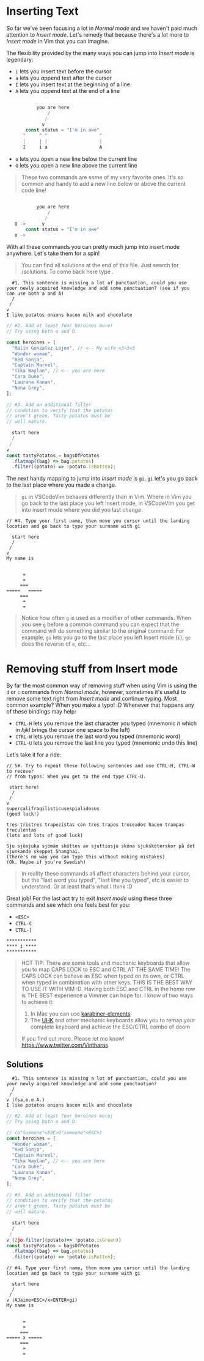 # Inserting Text

So far we've been focusing a lot in _Normal mode_ and we haven't paid much attention to _Insert mode_. Let's remedy that because there's a lot more to _Insert mode_ in Vim that you can imagine.

The flexibility provided by the many ways you can jump into _Insert mode_ is legendary:

- `i` lets you *i*nsert text before the cursor
- `a` lets you *a*ppend text after the cursor
- `I` lets you *i*nsert text at the beginning of a line
- `A` lets you *a*ppend text at the end of a line

```javascript

           you are here
               /
              /
             v
       const status = "I'm in awe"
      ^     ^ ^                   ^
      |     | |                   |
      I     i a                   A

```

- `o` lets you *o*pen a new line below the current line
- `O` lets you *o*pen a new line above the current line

> These two commands are some of my very favorite ones. It's so common and handy to add a new line below or above the current code line!

```javascript

           you are here
               /
              /
   O ->      v
       const status = "I'm in awe"
   o ->

```

With all these commands you can pretty much jump into insert mode anywhere. Let's take them for a spin!

> You can find all solutions at the end of this file. Just search for /solutions. To come back here type <CTRL-O>.

```
  #1. This sentence is missing a lot of punctuation, could you use your newly acquired knowledge and add some punctuation? (see if you can use both a and A)
  /
 /
v
I like potatos onions bacon milk and chocolate
```

```javascript
// #2. Add at least four heroines more!
// Try using both o and O.

const heroines = [
  "Malin Gonzalez Lejon", // <-- My wife <3<3<3
  "Wonder woman",
  "Red Sonja",
  "Captain Marvel",
  "Tika Waylan", // <-- you are here
  "Cara Dune",
  "Laurana Kanan",
  "Nona Grey",
];
```

```javascript
// #3. Add an additional filter
// condition to verify that the potatos
// aren't green. Tasty potatos must be
// well mature.

  start here
  /
 /
v
const tastyPotatos = bagsOfPotatos
  .flatmap((bag) => bag.potatos)
  .filter((potato) => !potato.isRotten);
```

The next handy mapping to jump into _Insert mode_ is `gi`. `gi` let's you go back to the last place where you made a change.

> `gi` in VSCodeVim behaves differently than in Vim. Where in Vim you go back to the last place you left Insert mode, in VSCodeVim you get into insert mode where you did you last change.

```
// #4. Type your first name, then move you cursor until the landing location and go back to type your surname with gi

  start here
  /
 /
v
My name is


      =
      =
     ===
=====   =====
     ===
      =
      =
```

> Notice how often `g` is used as a modifier of other commands. When you see `g` before a common command you can expect that the command will do something similar to the original command: For example, `gi` lets you go to the last place you left Insert mode (`i`), `ge` does the reverse of `e`, etc...

# Removing stuff from Insert mode

By far the most common way of removing stuff when using Vim is using the `d` or `c` commands from _Normal mode_, however, sometimes it's useful to remove some text right from _Insert mode_ and continue typing. Most common example? When you make a typo! :D Whenever that happens any of these bindings may help:

- `CTRL-H` lets you remove the last character you typed (mnemonic _h_ which in _hjkl_ brings the cursor one space to the left)
- `CTRL-W` lets you remove the last word you typed (mnemonic *w*ord)
- `CTRL-U` lets you remove the last line you typed (mnemonic *u*ndo this line)

Let's take it for a ride:

```
// 5#. Try to repeat these following sentences and use CTRL-H, CTRL-W to recover
// from typos. When you get to the end type CTRL-U.

 start here!
  /
 /
v
supercalifragilisticusespialidosus
(good luck!)

tres tristres trapezistas con tres trapos troceados hacen trampas truculentas
(lots and lots of good luck)

Sju sjösjuka sjömän sköttes av sjuttiosju sköna sjuksköterskor på det sjunkande skeppet Shanghai.
(there's no way you can type this without making mistakes)
(Ok. Maybe if you're Swedish)
```

> In reality these commands all affect characters behind your cursor, but the "last word you typed", "last line you typed", etc is easier to understand. Or at least that's what I think :D

Great job! For the last act try to exit _Insert mode_ using these three commands and see which one feels best for you:

- `<ESC>`
- `CTRL-C`
- `CTRL-[`

```
***********
**** i ****
***********
```

> HOT TIP: There are some tools and mechanic keyboards that allow you to map CAPS LOCK to ESC and CTRL AT THE SAME TIME! The CAPS LOCK can behave as ESC when typed on its own, or CTRL when typed in combination with other keys. THIS IS THE BEST WAY TO USE IT WITH VIM :D. Having both ESC and CTRL in the home row is THE BEST experience a Vimmer can hope for. I know of two ways to achieve it:
>
> 1. In Mac you can use [karabiner-elements](https://karabiner-elements.pqrs.org/)
> 2. The [UHK](https://ultimatehackingkeyboard.com/) and other mechanic keyboards allow you to remap your complete keyboard and achieve the ESC/CTRL combo of doom
>
> If you find out more. Please let me know! https://www.twitter.com/Vintharas

## Solutions

```
  #1. This sentence is missing a lot of punctuation, could you use your newly acquired knowledge and add some punctuation?
  /
 /
v (fsa,e.e.A.)
I like potatos onions bacon milk and chocolate
```

```javascript
// #2. Add at least four heroines more!
// Try using both o and O.

// (o"Someone"<ESC>O"someone"<ESC>)
const heroines = [
  "Wonder woman",
  "Red Sonja",
  "Captain Marvel",
  "Tika Waylan", // <-- you are here
  "Cara Dune",
  "Laurana Kanan",
  "Nona Grey",
];
```

```javascript
// #3. Add an additional filter
// condition to verify that the potatos
// aren't green. Tasty potatos must be
// well mature.

  start here
  /
 /
v (2jo.filter((potato)=> !potato.isGreen))
const tastyPotatos = bagsOfPotatos
  .flatmap((bag) => bag.potatos)
  .filter((potato) => !potato.isRotten);
```

```
// #4. Type your first name, then move you cursor until the landing location and go back to type your surname with gi

  start here
  /
 /
v (AJaime<ESC>/x<ENTER>gi)
My name is


      =
      =
     ===
===== x =====
     ===
      =
      =
```
